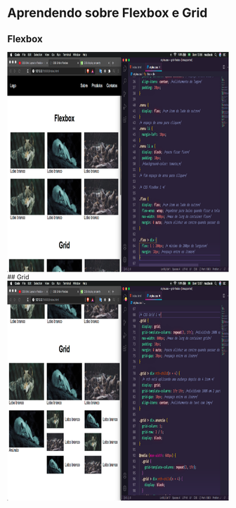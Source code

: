 # Aprendendo sobre Flexbox e Grid
## Flexbox
<img height="500" src="/imgMd/img1.png">
## Grid
<img height="500" src="/imgMd/img2.png">
